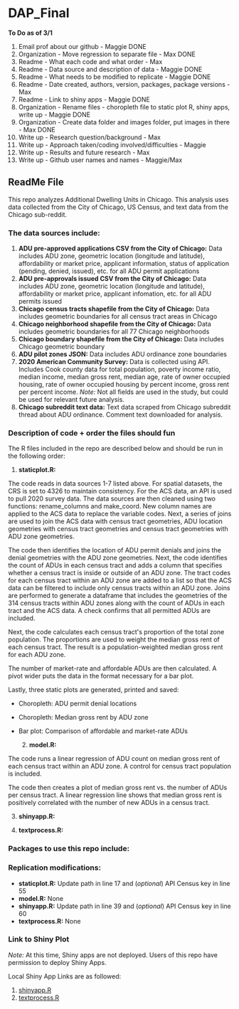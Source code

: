 # DAP_Final

**To Do as of 3/1**
1. Email prof about our github - Maggie DONE
2. Organization - Move regression to separate file - Max DONE
3. Readme - What each code and what order - Max
4. Readme - Data source and description of data - Maggie DONE
5. Readme - What needs to be modified to replicate - Maggie DONE
6. Readme - Date created, authors, version, packages, package versions - Max
7. Readme - Link to shiny apps - Maggie DONE
8. Organization - Rename files - choropleth file to static plot R, shiny apps, write up - Maggie DONE
9. Organization - Create data folder and images folder, put images in there - Max DONE
10. Write up - Research question/background - Max
11. Write up - Approach taken/coding involved/difficulties - Maggie
12. Write up - Results and future research - Max
13. Write up - Github user names and names - Maggie/Max

## ReadMe File

This repo analyzes Additional Dwelling Units in Chicago. This analysis uses data collected from the City of Chicago, US Census, and text data from the Chicago sub-reddit.

### The data sources include:

  1. **ADU pre-approved applications CSV from the City of Chicago:** Data includes ADU zone, geometric location (longitude and latitude), affordability or market price, applicant information, status of application (pending, denied, issued), etc. for all ADU permit applications
  2. **ADU pre-approvals issued CSV from the City of Chicago:** Data includes ADU zone, geometric location (longitude and latitude), affordability or market price, applicant infomation, etc. for all ADU permits issued
  3. **Chicago census tracts shapefile from the City of Chicago:** Data includes geometric boundaries for all census tract areas in Chicago
  4. **Chicago neighborhood shapefile from the City of Chicago:** Data includes geometric boundaries for all 77 Chicago neighborhoods
  5. **Chicago boundary shapefile from the City of Chicago:** Data includes Chicago geometric boundary
  6. **ADU pilot zones JSON:** Data includes ADU ordinance zone boundaries
  7. **2020 American Community Survey:** Data is collected using API. Includes Cook county data for total population, poverty income ratio, median income, median gross rent, median age, rate of owner occupied housing, rate of owner occupied housing by percent income, gross rent per percent income. *Note:* Not all fields are used in the study, but could be used for relevant future analysis.
  8. **Chicago subreddit text data:** Text data scraped from Chicago subreddit thread about ADU ordinance. Comment text downloaded for analysis.
  
### Description of code + order the files should fun

The R files included in the repo are described below and should be run in the following order:

  1. **staticplot.R:** 

The code reads in data sources 1-7 listed above. For spatial datasets, the CRS is set to 4326 to maintain consistency. For the ACS data, an API is used to pull 2020 survey data. The data sources are then cleaned using two functions: rename_columns and make_coord. New column names are applied to the ACS data to replace the variable codes. Next, a series of joins are used to join the ACS data with census tract geometries, ADU location geometries with census tract geometries and census tract geometries with ADU zone geometries.

The code then identifies the location of ADU permit denials and joins the denial geometries with the ADU zone geometries. Next, the code identifies the count of ADUs in each census tract and adds a column that specifies whether a census tract is inside or outside of an ADU zone. The tract codes for each census tract within an ADU zone are added to a list so that the ACS data can be filtered to include only census tracts within an ADU zone. Joins are performed to generate a dataframe that includes the geometries of the 314 census tracts within ADU zones along with the count of ADUs in each tract and the ACS data. A check confirms that all permitted ADUs are included.

Next, the code calculates each census tract's proportion of the total zone population. The proportions are used to weight the median gross rent of each census tract. The result is a population-weighted median gross rent for each ADU zone.

The number of market-rate and affordable ADUs are then calculated. A pivot wider puts the data in the format necessary for a bar plot.

Lastly, three static plots are generated, printed and saved:

- Choropleth: ADU permit denial locations
- Choropleth: Median gross rent by ADU zone
- Bar plot: Comparison of affordable and market-rate ADUs 

   2. **model.R:** 

The code runs a linear regression of ADU count on median gross rent of each census tract within an ADU zone. A control for census tract population is included.

The code then creates a plot of median gross rent vs. the number of ADUs per census tract. A linear regression line shows that median gross rent is positively correlated with the number of new ADUs in a census tract.

   3. **shinyapp.R:**
   

   
   4. **textprocess.R:**

### Packages to use this repo include:

### Replication modifications:

  - **staticplot.R:** Update path in line 17 and (*optional*) API Census key in line 55
  - **model.R:** None
  - **shinyapp.R:** Update path in line 39 and (*optional*) API Census key in line 60
  - **textprocess.R:** None
  
### Link to Shiny Plot

*Note:* At this time, Shiny apps are not deployed. Users of this repo have permission to deploy Shiny Apps. 

Local Shiny App Links are as followed:

  1. [shinyapp.R](http://127.0.0.1:5962/)
  2. [textprocess.R](http://127.0.0.1:6970/)